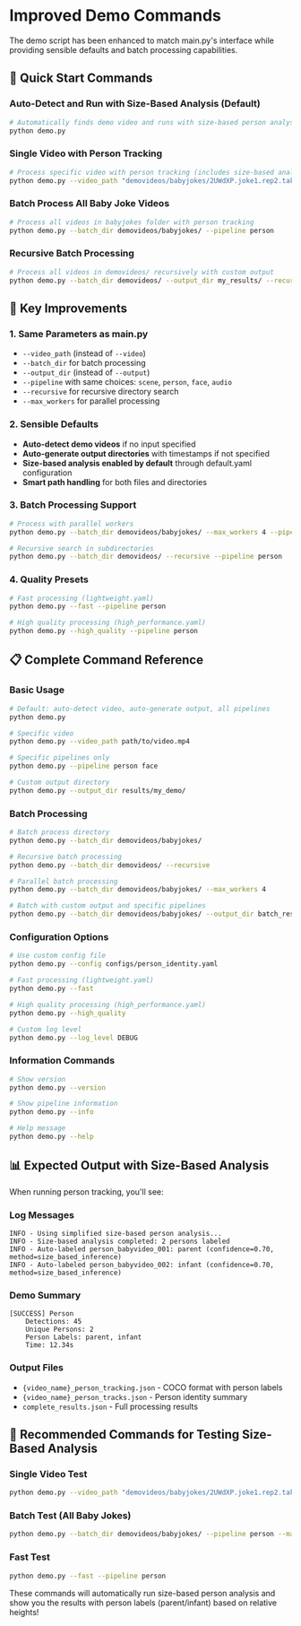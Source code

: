 # Improved Demo Commands

The demo script has been enhanced to match main.py's interface while providing sensible defaults and batch processing capabilities.

## 🎯 Quick Start Commands

### Auto-Detect and Run with Size-Based Analysis (Default)
```bash
# Automatically finds demo video and runs with size-based person analysis enabled
python demo.py
```

### Single Video with Person Tracking
```bash
# Process specific video with person tracking (includes size-based analysis)
python demo.py --video_path "demovideos/babyjokes/2UWdXP.joke1.rep2.take1.Peekaboo_h265.mp4" --pipeline person
```

### Batch Process All Baby Joke Videos
```bash
# Process all videos in babyjokes folder with person tracking
python demo.py --batch_dir demovideos/babyjokes/ --pipeline person
```

### Recursive Batch Processing
```bash
# Process all videos in demovideos/ recursively with custom output
python demo.py --batch_dir demovideos/ --output_dir my_results/ --recursive --pipeline person
```

## 🚀 Key Improvements

### 1. Same Parameters as main.py
- `--video_path` (instead of `--video`)
- `--batch_dir` for batch processing
- `--output_dir` (instead of `--output`)
- `--pipeline` with same choices: `scene`, `person`, `face`, `audio`
- `--recursive` for recursive directory search
- `--max_workers` for parallel processing

### 2. Sensible Defaults
- **Auto-detect demo videos** if no input specified
- **Auto-generate output directories** with timestamps if not specified
- **Size-based analysis enabled by default** through default.yaml configuration
- **Smart path handling** for both files and directories

### 3. Batch Processing Support
```bash
# Process with parallel workers
python demo.py --batch_dir demovideos/babyjokes/ --max_workers 4 --pipeline person

# Recursive search in subdirectories
python demo.py --batch_dir demovideos/ --recursive --pipeline person
```

### 4. Quality Presets
```bash
# Fast processing (lightweight.yaml)
python demo.py --fast --pipeline person

# High quality processing (high_performance.yaml) 
python demo.py --high_quality --pipeline person
```

## 📋 Complete Command Reference

### Basic Usage
```bash
# Default: auto-detect video, auto-generate output, all pipelines
python demo.py

# Specific video
python demo.py --video_path path/to/video.mp4

# Specific pipelines only
python demo.py --pipeline person face

# Custom output directory
python demo.py --output_dir results/my_demo/
```

### Batch Processing
```bash
# Batch process directory
python demo.py --batch_dir demovideos/babyjokes/

# Recursive batch processing
python demo.py --batch_dir demovideos/ --recursive

# Parallel batch processing
python demo.py --batch_dir demovideos/babyjokes/ --max_workers 4

# Batch with custom output and specific pipelines
python demo.py --batch_dir demovideos/babyjokes/ --output_dir batch_results/ --pipeline person
```

### Configuration Options
```bash
# Use custom config file
python demo.py --config configs/person_identity.yaml

# Fast processing (lightweight.yaml)
python demo.py --fast

# High quality processing (high_performance.yaml)
python demo.py --high_quality

# Custom log level
python demo.py --log_level DEBUG
```

### Information Commands
```bash
# Show version
python demo.py --version

# Show pipeline information
python demo.py --info

# Help message
python demo.py --help
```

## 📊 Expected Output with Size-Based Analysis

When running person tracking, you'll see:

### Log Messages
```
INFO - Using simplified size-based person analysis...
INFO - Size-based analysis completed: 2 persons labeled
INFO - Auto-labeled person_babyvideo_001: parent (confidence=0.70, method=size_based_inference)
INFO - Auto-labeled person_babyvideo_002: infant (confidence=0.70, method=size_based_inference)
```

### Demo Summary
```
[SUCCESS] Person
    Detections: 45
    Unique Persons: 2
    Person Labels: parent, infant
    Time: 12.34s
```

### Output Files
- `{video_name}_person_tracking.json` - COCO format with person labels
- `{video_name}_person_tracks.json` - Person identity summary
- `complete_results.json` - Full processing results

## 🎯 Recommended Commands for Testing Size-Based Analysis

### Single Video Test
```bash
python demo.py --video_path "demovideos/babyjokes/2UWdXP.joke1.rep2.take1.Peekaboo_h265.mp4" --pipeline person
```

### Batch Test (All Baby Jokes)
```bash
python demo.py --batch_dir demovideos/babyjokes/ --pipeline person --max_workers 2
```

### Fast Test
```bash
python demo.py --fast --pipeline person
```

These commands will automatically run size-based person analysis and show you the results with person labels (parent/infant) based on relative heights!